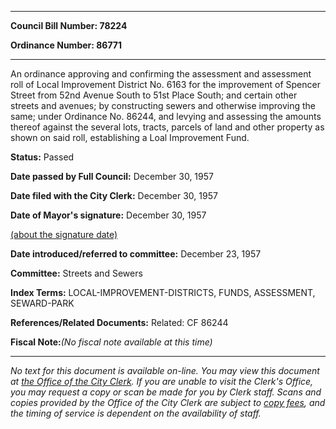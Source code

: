 

********

**Council Bill Number: 78224**
   
**Ordinance Number: 86771**
********

 An ordinance approving and confirming the assessment and assessment roll of Local Improvement District No. 6163 for the improvement of Spencer Street from 52nd Avenue South to 51st Place South; and certain other streets and avenues; by constructing sewers and otherwise improving the same; under Ordinance No. 86244, and levying and assessing the amounts thereof against the several lots, tracts, parcels of land and other property as shown on said roll, establishing a Loal Improvement Fund.

**Status:** Passed
   
**Date passed by Full Council:** December 30, 1957
   
**Date filed with the City Clerk:** December 30, 1957
   
**Date of Mayor's signature:** December 30, 1957
   
[(about the signature date)](/~public/approvaldate.htm)
   
   
   
**Date introduced/referred to committee:** December 23, 1957
   
**Committee:** Streets and Sewers
   
   
**Index Terms:** LOCAL-IMPROVEMENT-DISTRICTS, FUNDS, ASSESSMENT, SEWARD-PARK

**References/Related Documents:** Related: CF 86244

**Fiscal Note:**_(No fiscal note available at this time)_
********

_No text for this document is available on-line. You may view this document at [the Office of the City Clerk](http://www.seattle.gov/leg/clerk/contactUs.htm). If you are unable to visit the Clerk's Office, you may request a copy or scan be made for you by Clerk staff. Scans and copies provided by the Office of the City Clerk are subject to [copy fees](http://clerk.seattle.gov/~public/clerkfees.htm), and the timing of service is dependent on the availability of staff._

